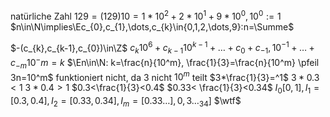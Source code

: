 natürliche Zahl $129 = (129)10 = 1*10^2+2*10^1+9*10^0, 10^0:=1$
$n\in\N\implies\Ec_{0},c_{1},\dots,c_{k}\in{0,1,2,\dots,9}:n=\Summe$

$-(c_{k},c_{k-1},c_{0})\in\Z$
$c_{k}10^6+c_{k-1}10^{k-1}+\dots+c_{0}+c_{-1},10^{-1}+\dots+c_{-m}10^-m=k$
$\En\in\N: k=\frac{n}{10^m}, \frac{1}{3}=\frac{n}{10^m} \pfeil 3n=10^m$ funktioniert nicht, da 3 nicht $10^m$ teilt
$3*\frac{1}{3}=^1$
$3*0.3<1$
$3*0.4>1$
$0.3<\frac{1}{3}<0.4$
$0.33< \frac{1}{3}<0.34$
$I_{0}[0,1], I_{1}=[0.3,0.4], I_{2}=[0.33,0.34], I_{m}=[0.33\dots],0,3\dots_34]$
$\wtf$
